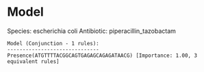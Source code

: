 
# Model

Species: escherichia coli
Antibiotic: piperacillin_tazobactam

```
Model (Conjunction - 1 rules):
------------------------------
Presence(ATGTTTTACGGCAGTGAGAGCAGAGATAACG) [Importance: 1.00, 3 equivalent rules]

```

